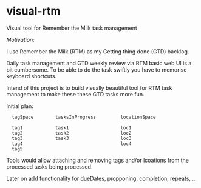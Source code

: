 visual-rtm
==========

Visual tool for Remember the Milk task management

*Motivation:*

I use Remember the Milk (RTM) as my Getting thing done (GTD) backlog.

Daily task management and GTD weekly review via RTM basic web UI is a bit cumbersome. 
To be able to do the task swiftly you have to memorise keyboard shortcuts.

Intend of this project is to build visually beautiful tool for RTM task management 
to make these these GTD tasks more fun.

Initial plan:

```
  tagSpace        tasksInProgress         locationSpace
  
  tag1            task1                   loc1
  tag2            task2                   loc2
  tag3            task3                   loc3
  tag4                                    loc4
  tag5
```

Tools would allow attaching and removing tags and/or lcoations from the processed tasks being processed.

Later on add functionality for dueDates, propponing, completion, repeats, ..